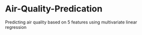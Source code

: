 # Air-Quality-Predication

Predicting air quality based on 5 features using multivariate linear regression
